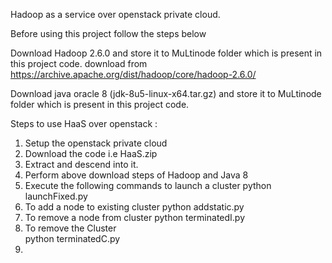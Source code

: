 Hadoop as a service over openstack private cloud.


Before using this project follow the steps below

Download Hadoop 2.6.0 and store it to MuLtinode folder which is present in this project code.
download from  https://archive.apache.org/dist/hadoop/core/hadoop-2.6.0/

Download java oracle 8 (jdk-8u5-linux-x64.tar.gz) and store it to MuLtinode folder which is present in this project code.

Steps to use HaaS over openstack :
1) Setup the openstack private cloud
2) Download the code i.e HaaS.zip
3) Extract and descend into it.
4) Perform above download steps of Hadoop and Java 8
5) Execute the following commands to launch a cluster
        python launchFixed.py
6) To add a node to existing cluster
        python addstatic.py
7) To remove a node from cluster
        python terminatedI.py
8) To remove the Cluster  
        python terminatedC.py
9) 
